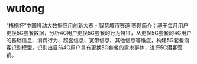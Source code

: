 # wutong
“梧桐杯”中国移动大数据应用创新大赛 - 智慧城市赛道
赛题简介：基于每月用户更换5G套餐数据，分析4G用户更换5G套餐的行为特征，从更换5G套餐的4G用户的基础信息、消费行为、超套信息、宽带信息、其他信息等维度，构建5G套餐潜客识别模型，识别出目前4G用户具有更换5G套餐的需求群体，进行5G潜客营销。
